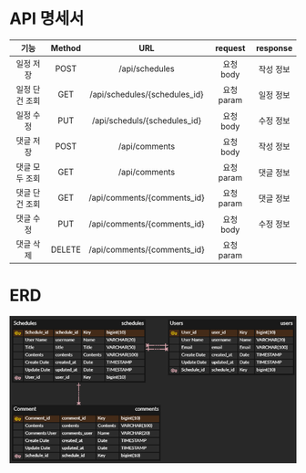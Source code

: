 # API 명세서
기능| Method |             URL              | request  |response
:---:|:------:|:----------------------------:|:--------:|:---:
일정 저장|  POST  | /api/schedules| 요청 body  |작성 정보
일정 단건 조회| GET |  /api/schedules/{schedules_id} | 요청 param |일정 정보
일정 수정|  PUT   | /api/scheduls/{schedules_id} | 요청 body  |수정 정보
댓글 저장|  POST  |        /api/comments         | 요청 body  |작성 정보
댓글 모두 조회|  GET   |        /api/comments         | 요청 param |댓글 정보
댓글 단건 조회|  GET   | /api/comments/{comments_id}  | 요청 param |댓글 정보
댓글 수정|  PUT   | /api/comments/{comments_id}  | 요청 body  |수정 정보
댓글 삭제| DELETE | /api/comments/{comments_id}  | 요청 param |

# ERD
![txt](./image/ERD.png)